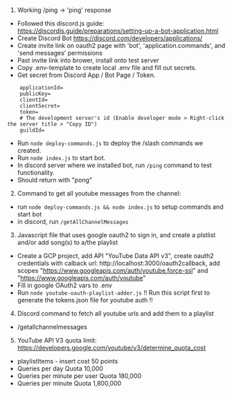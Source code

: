1. Working /ping -> 'ping' response
- Followed this discord.js guide: https://discordjs.guide/preparations/setting-up-a-bot-application.html
- Create Discord Bot https://discord.com/developers/applications/
- Create invite link on oauth2 page with 'bot', 'application.commands', and 'send messages' permissions
- Past invite link into brower, install onto test server
- Copy .env-template to create local .env file and fill out secrets.
- Get secret from Discord App / Bot Page / Token.
```
    applicationId=
    publicKey=
    clientId=
    clientSecret=
    token=
    # The development server's id (Enable developer mode > Right-click the server title > "Copy ID")
    guildId=
```
- Run `node deploy-commands.js` to deploy the /slash commands we created.
- Run `node index.js` to start bot.
- In discord server where we installed bot, run `/ping` command to test functionality.
- Should return with "pong"

2. Command to get all youtube messages from the channel: 
- run ` node deploy-commands.js && node index.js ` to setup commands and start bot
- in discord, run `/getAllChannelMessages`

3. Javascript file that uses google oauth2 to sign in, and create a plstlist and/or add song(s) to a/the playlist
- Create a GCP project, add API "YouTube Data API v3", create oauth2 credentials with calback url: http://localhost:3000/oauth2callback, add scopes "https://www.googleapis.com/auth/youtube.force-ssl" and "https://www.googleapis.com/auth/youtube"
- Fill in google OAuth2 vars to .env
- Run `node youtube-oauth-playlist-adder.js`
!! Run this script first to generate the tokens.json file for youtube auth !!

4. Discord command to fetch all youtube urls and add them to a playlist
- /getallchannelmessages

5. YouTube API V3 quota limit: https://developers.google.com/youtube/v3/determine_quota_cost
- playlistItems - insert cost 50 points
- Queries per day	Quota		10,000
- Queries per minute per user	Quota		180,000
- Queries per minute	Quota		1,800,000